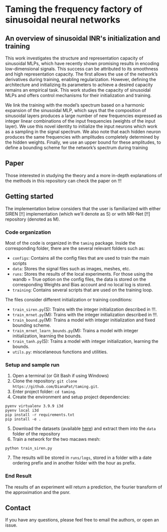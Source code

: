 # Taming the frequency factory of sinusoidal neural networks
## An overview of sinusoidal INR's initialization and training


This work investigates the structure and representation capacity of sinusoidal MLPs,
which have recently shown promising results in encoding low-dimensional signals.
This success can be attributed to its smoothness and high representation capacity.
The first allows the use of the network’s derivatives during training, enabling
regularization. However, defining the architecture and initializing its parameters
to achieve a desired capacity remains an empirical task. This work studies the capacity 
of sinusoidal MLPs and offers control mechanisms for their initialization and training.

We link the training with the model’s spectrum based on a harmonic expansion of the sinusoidal
MLP, which says that the composition of sinusoidal layers produces a large number
of new frequencies expressed as integer linear combinations of the input frequencies
(weights of the input layer). We use this novel identity to initialize the input neurons
which work as a sampling in the signal spectrum. We also note that each hidden
neuron produces the same frequencies with amplitudes completely determined by
the hidden weights. Finally, we use an upper bound for these amplitudes, to define
a bounding scheme for the network’s spectrum during training

## Paper
Those interested in studying the theory and a more in-depth explanations of the methods in this repository can check the paper on !!!


## Getting started
The implementation below considers that the user is familiarized with either SIREN [!!] implementation (which we'll denote as S) or with MR-Net [!!] repository (denoted as M).

### Code organization
Most of the code is organized in the `taming` package. Inside the corresponding folder, there are the several relevant folders such as:

* `configs`: Contains all the config files that are used to train the main scripts
* `data`: Stores the signal files such as images, meshes, etc.
* `runs`: Stores the results of the local experiments. For those using the wandb = True option on the config files, the 
data is stored on the corresponding Weights and Bias account and no local log is stored.
* `training`: Contains several scripts that are used on the training loop.

The files consider different initialization or training conditions:

* `train_siren.py`(S): Trains with the integer initialization described in !!!.
* `train_mrnet.py`(M): Trains with the integer initialization described in !!!.
* `train_bound.py`(M): Trains a model with integer initialization and fixed bounding scheme.
* `train_mrnet_learn_bounds.py`(M): Trains a model with integer initialization, learning the bounds.
* `train_tanh.py`(S): Trains a model with integer initialization, learning the bounds.
* `utils.py`: miscelaneous functions and utilities.

### Setup and sample run

1. Open a terminal (or Git Bash if using Windows)
2. Clone the repository: `git clone https://github.com/DianaPat/taming.git`.
3. Enter project folder: `cd taming`.
4. Create the environment and setup project dependencies:
```
pyenv virtualenv 3.9.9 i3d
pyenv local i3d
pip install -r requirements.txt
pip install -e .
```
5. Download the datasets (available [here](https://r0k.us/graphics/kodak/)) and extract them into the `data` folder of the repository
6. Train a network for the two macaws mesh:
```
python train_siren.py
```
7. The results will be stored in `runs/logs`, stored in a folder with a date ordering prefix and in another folder with the hour as prefix.

### End Result

The results of an experiment will return a prediction, the fourier transform of the approximation and the psnr.

<!-- ![Armadillo](figs/armadillo.png "Armadillo") -->

<!-- ### Linux

We tested the build steps stated above on Ubuntu 20.04. The prerequisites and setup remain the same, since all packages are available for both systems. We also provide a ```Makefile``` to cover the data download and network training and visualization (steps 5 through 9) above. -->



## Contact
If you have any questions, please feel free to email the authors, or open an issue.
